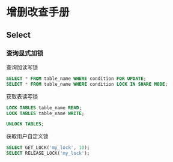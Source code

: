 # 增删改查手册

## Select

### 查询显式加锁

查询加读写锁

```sql
SELECT * FROM table_name WHERE condition FOR UPDATE;
SELECT * FROM table_name WHERE condition LOCK IN SHARE MODE;
```

获取表读写锁

```sql
LOCK TABLES table_name READ;
LOCK TABLES table_name WRITE;

UNLOCK TABLES;
```

获取用户自定义锁

```sql
SELECT GET_LOCK('my_lock', 10);
SELECT RELEASE_LOCK('my_lock');
```
